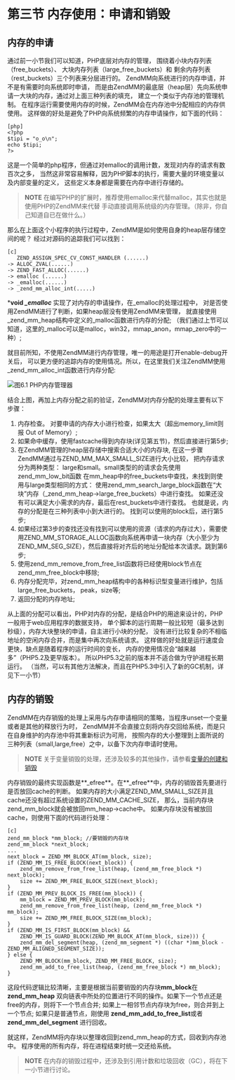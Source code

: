 # 第三节 内存使用：申请和销毁
## 内存的申请
通过前一小节我们可以知道，PHP底层对内存的管理，
围绕着小块内存列表（free_buckets）、 大块内存列表（large_free_buckets）和
剩余内存列表（rest_buckets）三个列表来分层进行的。
ZendMM向系统进行的内存申请，并不是有需要时向系统即时申请，
而是由ZendMM的最底层（heap层）先向系统申请一大块的内存，通过对上面三种列表的填充，
建立一个类似于内存池的管理机制。
在程序运行需要使用内存的时候，ZendMM会在内存池中分配相应的内存供使用。
这样做的好处是避免了PHP向系统频繁的内存申请操作，如下面的代码：

	[php]
	<?php
	$tipi = "o_o\n";
	echo $tipi;
	?>

这是一个简单的php程序，但通过对emalloc的调用计数，发现对内存的请求有数百次之多，
当然这非常容易解释，因为PHP脚本的执行，需要大量的环境变量以及内部变量的定义，
这些定义本身都是需要在内存中进行存储的。

>**NOTE**
>在编写PHP的扩展时，推荐使用emalloc来代替malloc，其实也就是使用PHP的ZendMM来代替
>手动直接调用系统级的内存管理。（除非，你自己知道自已在做什么。）

那么在上面这个小程序的执行过程中，ZendMM是如何使用自身的heap层存储空间的呢？
经过对源码的追踪我们可以找到：

	[c]
	   ZEND_ASSIGN_SPEC_CV_CONST_HANDLER (......)
	-> ALLOC_ZVAL(......)
	-> ZEND_FAST_ALLOC(......)
	-> emalloc (......)
	-> _emalloc(......)
	-> _zend_mm_alloc_int(.....)

***void *_emalloc*** 实现了对内存的申请操作，在_emalloc的处理过程中，
对是否使用ZendMM进行了判断，如果heap层没有使用ZendMM来管理，
就直接使用_zend_mm_heap结构中定义的_malloc函数进行内存的分配;
（我们通过上节可以知道，这里的_malloc可以是malloc，win32，mmap_anon，mmap_zero中的一种）;

就目前所知，不使用ZendMM进行内存管理，唯一的用途是打开enable-debug开关后，
可以更方便的追踪内存的使用情况。所以，在这里我们关注ZendMM使用_zend_mm_alloc_int函数进行内存分配:

![图6.1 PHP内存管理器](../images/chapt06/06-03-php-memory-request-free.jpg)

结合上图，再加上内存分配之前的验证，ZendMM对内存分配的处理主要有以下步骤：

 1. 内存检查。 对要申请的内存大小进行检查，如果太大（超出memory_limit则报 Out of Memory）;
 2. 如果命中缓存，使用fastcache得到内存块(详见第五节)，然后直接进行第5步;
 3. 在ZendMM管理的heap层存储中搜索合适大小的内存块, 在这一步骤ZendMM通过与ZEND_MM_MAX_SMALL_SIZE进行大小比较，
把内存请求分为两种类型： large和small。small类型的的请求会先使用zend_mm_low_bit函数
在mm_heap中的free_buckets中查找，未找到则使用与large类型相同的方式：
使用zend_mm_search_large_block函数在“大块”内存（_zend_mm_heap->large_free_buckets）中进行查找。
如果还没有可以满足大小需求的内存，最后在rest_buckets中进行查找。
也就是说，内存的分配是在三种列表中小到大进行的。
找到可以使用的block后，进行第5步;
 4. 如果经过第3步的查找还没有找到可以使用的资源（请求的内存过大），需要使用ZEND_MM_STORAGE_ALLOC函数向系统再申请一块内存（大小至少为ZEND_MM_SEG_SIZE），然后直接将对齐后的地址分配给本次请求。跳到第6步;
 5. 使用zend_mm_remove_from_free_list函数将已经使用block节点在zend_mm_free_block中移除;
 6. 内存分配完毕，对zend_mm_heap结构中的各种标识型变量进行维护，包括large_free_buckets， peak，size等;
 7. 返回分配的内存地址;

从上面的分配可以看出，PHP对内存的分配，是结合PHP的用途来设计的，PHP一般用于web应用程序的数据支持，
单个脚本的运行周期一般比较短（最多达到秒级），内存大块整块的申请，自主进行小块的分配，
没有进行比较复杂的不相临地址的空闲内存合并，而是集中再次向系统请求。
这样做的好处就是运行速度会更快，缺点是随着程序的运行时间的变长，
内存的使用情况会“越来越多”（PHP5.2及更早版本）。
所以PHP5.3之前的版本并不适合做为守护进程长期运行。
（当然，可以有其他方法解决，而且在PHP5.3中引入了新的GC机制，详见下一小节）

## 内存的销毁
ZendMM在内存销毁的处理上采用与内存申请相同的策略，当程序unset一个变量或者是其他的释放行为时，
ZendMM并不会直接立刻将内存交回给系统，而是只在自身维护的内存池中将其重新标识为可用，
按照内存的大小整理到上面所说的三种列表（small,large,free）之中，以备下次内存申请时使用。

>**NOTE**
>关于变量销毁的处理，还涉及较多的其他操作，请参看[变量的创建和销毁][var-create-free]

内存销毁的最终实现函数是**_efree**。在**_efree**中，内存的销毁首先要进行是否放回cache的判断。
如果内存的大小满足ZEND_MM_SMALL_SIZE并且cache还没有超过系统设置的ZEND_MM_CACHE_SIZE，
那么，当前内存块zend_mm_block就会被放回mm_heap->cache中。
如果内存块没有被放回cache，则使用下面的代码进行处理：

	[c]
    zend_mm_block *mm_block; //要销毁的内存块
    zend_mm_block *next_block;
    ...
    next_block = ZEND_MM_BLOCK_AT(mm_block, size);
    if (ZEND_MM_IS_FREE_BLOCK(next_block)) {
        zend_mm_remove_from_free_list(heap, (zend_mm_free_block *) next_block);
        size += ZEND_MM_FREE_BLOCK_SIZE(next_block);
    }
    if (ZEND_MM_PREV_BLOCK_IS_FREE(mm_block)) {
        mm_block = ZEND_MM_PREV_BLOCK(mm_block);
        zend_mm_remove_from_free_list(heap, (zend_mm_free_block *) mm_block);
        size += ZEND_MM_FREE_BLOCK_SIZE(mm_block);
    }
    if (ZEND_MM_IS_FIRST_BLOCK(mm_block) &&
        ZEND_MM_IS_GUARD_BLOCK(ZEND_MM_BLOCK_AT(mm_block, size))) {
        zend_mm_del_segment(heap, (zend_mm_segment *) ((char *)mm_block - ZEND_MM_ALIGNED_SEGMENT_SIZE));
    } else {
        ZEND_MM_BLOCK(mm_block, ZEND_MM_FREE_BLOCK, size);
        zend_mm_add_to_free_list(heap, (zend_mm_free_block *) mm_block);
    }

这段代码逻辑比较清晰，主要是根据当前要销毁的内存块**mm_block**在**zend_mm_heap**
双向链表中所处的位置进行不同的操作。如果下一个节点还是free的内存，则将下一个节点合并;
如果上一相邻节点内存块为free，则合并到上一个节点;
如果只是普通节点，刚使用 **zend_mm_add_to_free_list**或者**zend_mm_del_segment**
进行回收。

就这样，ZendMM将内存块以整理收回到zend_mm_heap的方式，回收到内存池中。
程序使用的所有内存，将在进程结束时统一交还给系统。

>**NOTE**
>在内存的销毁过程中，还涉及到引用计数和垃圾回收（GC），将在下一小节进行讨论。



[var-create-free]: ?p=chapt03/03-06-01-var-define-and-init
